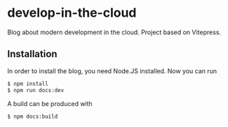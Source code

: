 # develop-in-the-cloud

Blog about modern development in the cloud. Project based on Vitepress.

## Installation

In order to install the blog, you need Node.JS installed. Now you can run

```sh
$ npm install
$ npm run docs:dev
```

A build can be produced with

```sh
$ npm docs:build
```
